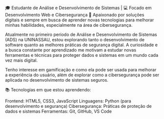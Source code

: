 🎓 Estudante de Análise e Desenvolvimento de Sistemas | 💻 Focado em Desenvolvimento Web e Cibersegurança
🚀 Apaixonado por soluções digitais e sempre em busca de aprender novas tecnologias para melhorar minhas habilidades, especialmente na área de cibersegurança.

Atualmente no primeiro período de Análise e Desenvolvimento de Sistemas (ADS) na UNINASSAU, estou explorando tanto o desenvolvimento de software quanto as melhores práticas de segurança digital. A curiosidade e a busca constante por aprendizado me motivam a estudar novas ferramentas e técnicas para proteger dados e sistemas em um mundo cada vez mais digital.

Tenho interesse em gamificação e como ela pode ser usada para melhorar a experiência do usuário, além de explorar como a cibersegurança pode ser aplicada no desenvolvimento de sistemas seguros.

📚 Tecnologias em que estou aprendendo:

Frontend: HTML5, CSS3, JavaScript
Linguagens: Python (para desenvolvimento e segurança)
Cibersegurança: Práticas de proteção de dados e sistemas
Ferramentas: Git, GitHub, VS Code
